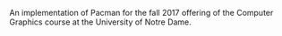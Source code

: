An implementation of Pacman for the fall 2017 offering of the Computer Graphics course at the University of Notre Dame.
